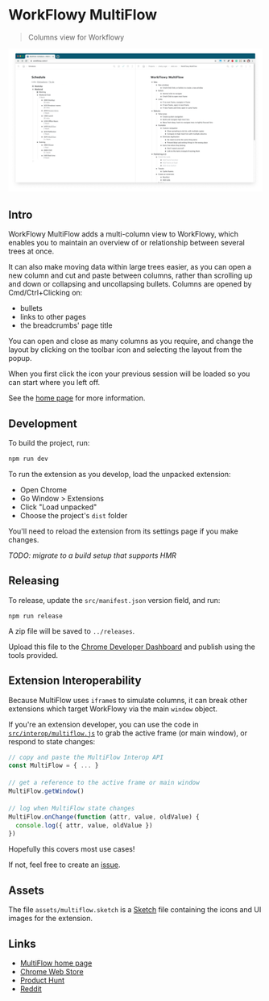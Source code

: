 # WorkFlowy MultiFlow

> Columns view for Workflowy

![screenshot](assets/screenshot.png)


## Intro

WorkFlowy MultiFlow adds a multi-column view to WorkFlowy, which enables you to maintain an overview of or relationship between several trees at once.

It can also make moving data within large trees easier, as you can open a new column and cut and paste between columns, rather than scrolling up and down or collapsing and uncollapsing bullets.
Columns are opened by Cmd/Ctrl+Clicking on:

- bullets
- links to other pages
- the breadcrumbs' page title

You can open and close as many columns as you require, and change the layout by clicking on the toolbar icon and selecting the layout from the popup.

When you first click the icon your previous session will be loaded so you can start where you left off.

See the [home page](https://davestewart.co.uk/products/workflowy-multiflow) for more information.


## Development

To build the project, run:

```bash
npm run dev
```

To run the extension as you develop, load the unpacked extension:

- Open Chrome
- Go Window > Extensions
- Click "Load unpacked"
- Choose the project's `dist` folder

You'll need to reload the extension from its settings page if you make changes.

*TODO: migrate to a build setup that supports HMR*

## Releasing

To release, update the `src/manifest.json` version field, and run:
```
npm run release
```

A zip file will be saved to `../releases`.

Upload this file to the [Chrome Developer Dashboard](https://chrome.google.com/webstore/devconsole/8051cfa9-44b7-4869-9a94-1843ebf8c388?hl=en-GB) and publish using the tools provided.


## Extension Interoperability

Because MultiFlow uses `iframe`s to simulate columns, it can break other extensions which target WorkFlowy via the main `window` object.

If you're an extension developer, you can use the code in [`src/interop/multiflow.js`](https://github.com/davestewart/workflowy-multiflow/tree/main/src/interop/multiflow.js) to grab the active frame (or main window), or respond to state changes:

```js
// copy and paste the MultiFlow Interop API
const MultiFlow = { ... }

// get a reference to the active frame or main window
MultiFlow.getWindow()

// log when MultiFlow state changes
MultiFlow.onChange(function (attr, value, oldValue) {
  console.log({ attr, value, oldValue })
})
```

Hopefully this covers most use cases!

If not, feel free to create an [issue](https://github.com/davestewart/workflowy-multiflow/issues).


## Assets

The file `assets/multiflow.sketch` is a [Sketch](https://www.sketch.com/) file containing the icons and UI images for the extension.


## Links

- [MultiFlow home page](https://davestewart.co.uk/products/workflowy-multiflow)
- [Chrome Web Store](https://chrome.google.com/webstore/detail/workflowy-multiflow/khjdmjcmpolknpccmaaipmidphjokhdf)
- [Product Hunt](https://www.producthunt.com/posts/workflowy-multiflow)
- [Reddit](https://www.reddit.com/r/Workflowy/comments/l9eoqz/workflowy_multiflow_navigate_organise_maintain/)
